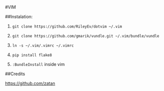 #VIM


##Instalation:

  1) ``git clone https://github.com/RileyEv/dotvim ~/.vim``
  
  2) ``git clone https://github.com/gmarik/vundle.git ~/.vim/bundle/vundle``
  
  3) ``ln -s ~/.vim/.vimrc ~/.vimrc``

  4) ``pip install flake8``
  
  5) ``:BundleInstall`` inside vim



##Credits
  
  https://github.com/zatan
